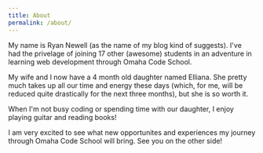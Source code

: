 ```yaml
---
title: About
permalink: /about/
---
```


My name is Ryan Newell (as the name of my blog kind of suggests). I've had the privelage of joining 17 other (awesome) students in an adventure in learning web development through Omaha Code School. 

My wife and I now have a 4 month old daughter named Elliana. She pretty much takes up all our time and energy these days (which, for me, will be reduced quite drastically for the next three months), but she is so worth it. 

When I'm not busy coding or spending time with our daughter, I enjoy playing guitar and reading books! 

I am very excited to see what new opportunites and experiences my journey through Omaha Code School will bring. See you on the other side!
